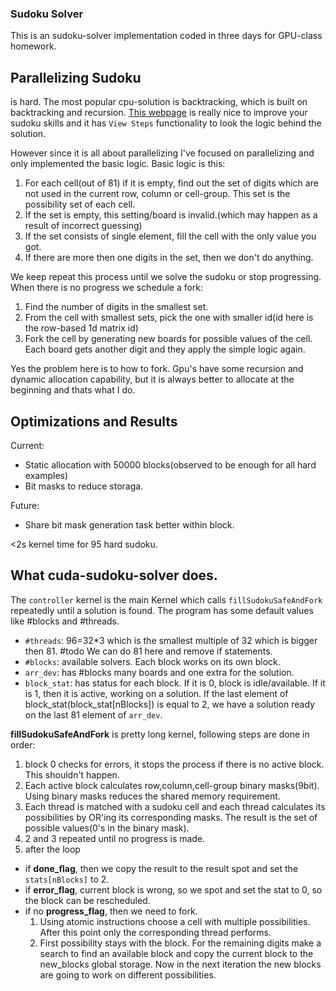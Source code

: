 ### Sudoku Solver
This is an sudoku-solver implementation coded in three days for GPU-class homework.

## Parallelizing Sudoku
is hard. The most popular cpu-solution is backtracking, which is built on backtracking and recursion. [This webpage](https://www.sudoku-solutions.com/) is really nice to improve your sudoku skills and it has `View Steps` functionality to look the logic behind the solution.

However since it is all about parallelizing I've focused on parallelizing and only implemented the basic logic. Basic logic is this:
1. For each cell(out of 81) if it is empty, find out the set of digits which are not used in the current row, column or cell-group. This set is the possibility set of each cell.
2. If the set is empty, this setting/board is invalid.(which may happen as a result of incorrect guessing)
3. If the set consists of single element, fill the cell with the only value you got.
4. If there are more then one digits in the set, then we don't do anything.

We keep repeat this process until we solve the sudoku or stop progressing. When there is no progress we schedule a fork:
1. Find the number of digits in the smallest set.
2. From the cell with smallest sets, pick the one with smaller id(id here is the row-based 1d matrix id)
3. Fork the cell by generating new boards for possible values of the cell. Each board gets another digit and they apply the simple logic again.

Yes the problem here is to how to fork. Gpu's have some recursion and dynamic allocation capability, but it is always better to allocate at the beginning and thats what I do.

## Optimizations and Results
Current:
- Static allocation with 50000 blocks(observed to be enough for all hard examples)
- Bit masks to reduce storaga.

Future:
- Share bit mask generation task better within block.

<2s kernel time for 95 hard sudoku.

## What cuda-sudoku-solver does.
The `controller` kernel is the main Kernel which calls  `fillSudokuSafeAndFork` repeatedly until a solution is found.
The program has some default values like #blocks and #threads.
- `#threads`: 96=32*3 which is the smallest multiple of 32 which is bigger then 81. #todo We can do 81 here and remove if statements.
- `#blocks`: available solvers. Each block works on its own block.
- `arr_dev`: has #blocks many boards and one extra for the solution.
- `block_stat`:  has status for each block. If it is 0, block is idle/available. If it is 1, then it is active, working on a solution. If the last element of block_stat(block_stat[nBlocks]) is equal to 2, we have a solution ready on the last 81 element of `arr_dev`.

**fillSudokuSafeAndFork** is pretty long kernel, following steps are done in order:
1. block 0 checks for errors, it stops the process if there is no active block. This shouldn't happen.
2. Each active block calculates row,column,cell-group binary masks(9bit). Using binary masks reduces the shared memory requirement.
3. Each thread is matched with a sudoku cell and each thread calculates its possibilities by OR'ing its corresponding masks. The result is the set of possible values(0's in the binary mask).
4. 2 and 3 repeated until no progress is made.
5. after the loop
  - if **done_flag**, then we copy the result to the result spot and set the `stats[nBlocks]` to 2.
  - if **error_flag**, current block is wrong, so we spot and set the stat to 0, so the block can be rescheduled.
  - if no **progress_flag**, then we need to fork.
    1. Using atomic instructions choose a cell with multiple possibilities. After this point only the corresponding thread performs.
    2. First possibility stays with the block. For the remaining digits make a search to find an available block and copy the current block to the new_blocks global storage. Now in the next iteration the new blocks are going to work on different possibilities.
